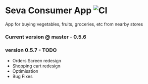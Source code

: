 

# Seva Consumer App ![CI](https://github.com/Onestop-Agrotech/Seva-Consumer/workflows/CI/badge.svg)

App for buying vegetables, fruits, groceries, etc from nearby stores

### Current version @ master - 0.5.6

### version 0.5.7 - TODO

- Orders Screen redesign
- Shopping cart redesign 
- Optimisation
- Bug Fixes
